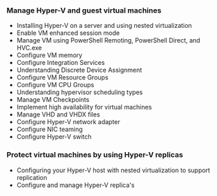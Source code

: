
### Manage Hyper-V and guest virtual machines
- Installing Hyper-V on a server and using nested virtualization
- Enable VM enhanced session mode
- Manage VM using PowerShell Remoting, PowerShell Direct, and HVC.exe
- Configure VM memory
- Configure Integration Services
- Understanding Discrete Device Assignment
- Configure VM Resource Groups
- Configure VM CPU Groups
- Understanding hypervisor scheduling types
- Manage VM Checkpoints
- Implement high availability for virtual machines
- Manage VHD and VHDX files
- Configure Hyper-V network adapter
- Configure NIC teaming
- Configure Hyper-V switch
### Protect virtual machines by using Hyper-V replicas
- Configuring your Hyper-V host with nested virtualization to support replication
- Configure and manage Hyper-V replica's
